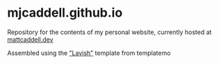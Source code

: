 # mjcaddell.github.io
Repository for the contents of my personal website, currently hosted at [mattcaddell.dev](https://mattcaddell.dev)

Assembled using the ["Lavish"](https://templatemo.com/tm-458-lavish) template from templatemo
